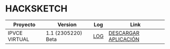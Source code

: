 # HACKSKETCH

| Proyecto | Version | Log | Link |
| --------- | --------- | --------- | --------- |
| IPVCE VIRTUAL | 1.1 (2305220) Beta | [LOG](https://github.com/MrJayrus/Hacksketch/raw/3b59e50051b99fc8f1b87a516645419752131d98/CODE_OF_CONDUCT.md) | [DESCARGAR APLICACIÓN](https://github.com/MrJayrus/Hacksketch/raw/3b59e50051b99fc8f1b87a516645419752131d98/ipvce.apk) |
